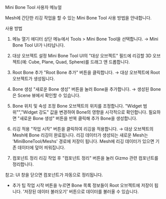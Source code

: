 Mini Bone Tool 사용자 메뉴얼


Mesh에 간단한 리깅 작업을 할 수 있는 Mini Bone Tool 사용 방법을 안내합니다.



사용 방법


1. 메뉴 열기
에디터 상단 메뉴에서 Tools > Mini Bone Tool을 선택합니다.
→ Mini Bone Tool UI가 나타납니다.


2. 대상 오브젝트 설정
Mini Bone Tool UI의 "대상 오브젝트" 필드에 리깅할 3D 오브젝트(예: Cube, Plane, Quad, Sphere)를 드래그 앤 드롭합니다.


3. Root Bone 추가
"Root Bone 추가" 버튼을 클릭합니다.
→ 대상 오브젝트에 Root 오브젝트가 생성됩니다.


4. Bone 생성
"새로운 Bone 생성" 버튼을 눌러 Bone을 추가합니다.
→ 생성된 Bone은 Scene 뷰에서 확인할 수 있습니다.


5. Bone 위치 및 속성 조정
Bone 오브젝트의 위치를 조정합니다.
"Widget 범위"","Widget 강도" 값을 변경하여 Bone의 영향을 시각적으로 확인합니다.
필요하면 "새로운 Bone 생성" 버튼을 반복 클릭해 추가 Bone을 생성합니다.


6. 리깅 적용
"작업 시작" 버튼을 클릭하여 리깅을 적용합니다.
→ 대상 오브젝트의 Mesh에 Bone 리깅이 완료됩니다.
리깅 데이터가 생성되는 새로운 Mesh는 'MiniBoneTool/Meshs' 경로에 저장이 됩니다.
Mesh에 리깅 데이터가 있으면 기존 데이터에 덮어 씌워집니다.


7. 컴포넌트 정리
리깅 작업 후 "컴포넌트 정리" 버튼을 눌러 Gizmo 관련 컴포넌트를 정리합니다.

참고: UI 창을 닫으면 컴포넌트가 자동으로 정리됩니다.



- 추가 팁
작업 시작 버튼을 누르면 Bone 목록 정보들이 Root 오브젝트에 저장이 됩니다.
'저장된 데이터 불러오기' 버튼으로 데이터를 불러올 수 있습니다.
